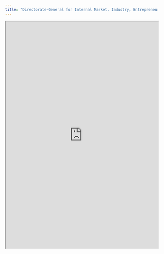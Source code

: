 ```yaml
---
title: "Directorate-General for Internal Market, Industry, Entrepreneurship and SMEs (DG GROWTH )"
---
```



<iframe height="750" width="100%" src="https://ewelton.github.io/ktest/wiki.html#Directorate-General%20for%20Internal%20Market,%20Industry,%20Entrepreneurship%20and%20SMEs%20(DG%20GROWTH%20)"></iframe>
